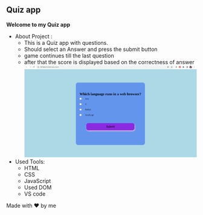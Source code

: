 ## Quiz app
**Welcome to my Quiz app**
- About Project :
    - This is a Quiz app with questions.
    - Should select an Answer and press the submit button
    - game continues till the last question
    - after that the score is displayed based on the correctness of answer
![quiz app image](quizapp-github.png)
- Used Tools:
    - HTML
    - CSS
    - JavaScript
    - Used DOM
    - VS code

Made with ❤️ by me



 